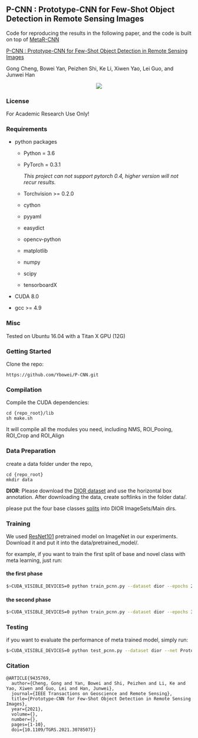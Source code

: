 ## P-CNN : Prototype-CNN for Few-Shot Object Detection in Remote Sensing Images
Code for reproducing the results in the following paper, and the code is built on top of [MetaR-CNN](https://github.com/yanxp/MetaR-CNN)

[P-CNN : Prototype-CNN for Few-Shot Object Detection in Remote Sensing Images](https://ieeexplore.ieee.org/document/9435769)

Gong Cheng, Bowei Yan, Peizhen Shi, Ke Li, Xiwen Yao, Lei Guo, and Junwei Han

<p align=center><img src="Prototype-CNN.jpg"/></p>


### License

For Academic Research Use Only!


### Requirements

+ python packages
  
  + Python = 3.6
  
  + PyTorch = 0.3.1
    
    *This project can not support pytorch 0.4, higher version will not recur results.*

  + Torchvision >= 0.2.0

  + cython

  + pyyaml

  + easydict

  + opencv-python

  + matplotlib

  + numpy

  + scipy

  + tensorboardX
  
+ CUDA 8.0

+ gcc >= 4.9


### Misc

Tested on Ubuntu 16.04 with a Titan X GPU (12G) 


### Getting Started

Clone the repo:


    https://github.com/Ybowei/P-CNN.git


### Compilation

Compile the CUDA dependencies:


    cd {repo_root}/lib
    sh make.sh


It will compile all the modules you need, including NMS, ROI_Pooing, ROI_Crop and ROI_Align


### Data Preparation

create a data folder under the repo,


    cd {repo_root}
    mkdir data


**DIOR**: Please download the [DIOR dataset](https://pan.baidu.com/s/1iLKT0JQoKXEJTGNxt5lSMg#list/path=%2F) and use the horizontal box annotation.
After downloading the data, create softlinks in the folder data/.


please put the four base classes [splits](https://github.com/Ybowei/P-CNN/tree/main/split) into DIOR ImageSets/Main dirs.


### Training
We used [ResNet101](https://www.dropbox.com/s/iev3tkbz5wyyuz9/resnet101_caffe.pth?dl=0) pretrained model on ImageNet in our experiments. Download it and put it into the data/pretrained_model/.

for example, if you want to train the first split of base and novel class with meta learning, just run:

#### the first phase
```sh
$>CUDA_VISIBLE_DEVICES=0 python train_pcnn.py --dataset dior --epochs 21 --bs 4 --nw 8 --log_dir checkpoint --save_dir models/meta/first --meta_type 1 --meta_train True --meta_loss True 
```
#### the second phase
```sh
$>CUDA_VISIBLE_DEVICES=0 python train_pcnn.py --dataset dior --epochs 30 --bs 4 --nw 8 --log_dir checkpoint --save_dir models/meta/first --r True --checksession 200 --checkepoch 20 --checkpoint 1898 --phase 2 --shots 3 --meta_train True --meta_loss True --meta_type 1
```
### Testing

if you want to evaluate the performance of meta trained model, simply run:
```sh
$>CUDA_VISIBLE_DEVICES=0 python test_pcnn.py --dataset dior --net Prototypecnn --load_dir models/meta/first  --checksession 3 --checkepoch 29 --checkpoint 78 --shots 3  --meta_type 1 --meta_test True --meta_loss True --phase 2
```

### Citation

```
@ARTICLE{9435769,
  author={Cheng, Gong and Yan, Bowei and Shi, Peizhen and Li, Ke and Yao, Xiwen and Guo, Lei and Han, Junwei},
  journal={IEEE Transactions on Geoscience and Remote Sensing}, 
  title={Prototype-CNN for Few-Shot Object Detection in Remote Sensing Images}, 
  year={2021},
  volume={},
  number={},
  pages={1-10},
  doi={10.1109/TGRS.2021.3078507}}
```
